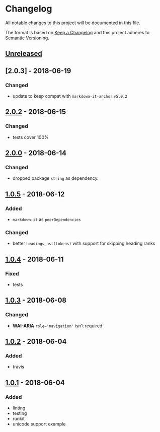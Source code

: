 # Changelog
All notable changes to this project will be documented in this file.

The format is based on [Keep a Changelog](http://keepachangelog.com/en/1.0.0/)
and this project adheres to [Semantic Versioning](http://semver.org/spec/v2.0.0.html).

## [Unreleased]

## [2.0.3] - 2018-06-19
### Changed
- update to keep compat with `markdown-it-anchor` `v5.0.2`

## [2.0.2] - 2018-06-15
### Changed
- tests cover 100%

## [2.0.0] - 2018-06-14
### Changed
- dropped package `string` as dependency.

## [1.0.5] - 2018-06-12
### Added
- `markdown-it` as `peerDependencies`

### Changed
- better `headings_ast(tokens)` with support for skipping heading ranks

## [1.0.4] - 2018-06-11
### Fixed
- tests

## [1.0.3] - 2018-06-08
### Changed
- **WAI-ARIA** `role='navigation'` isn't required

## [1.0.2] - 2018-06-04
### Added
- travis

## [1.0.1] - 2018-06-04
### Added
- linting 
- testing
- runkit
- unicode support example

[Unreleased]: https://github.com/nagaozen/markdown-it-toc-done-right/compare/v2.0.2...HEAD
[2.0.2]: https://github.com/nagaozen/markdown-it-toc-done-right/compare/v2.0.0...v2.0.2
[2.0.0]: https://github.com/nagaozen/markdown-it-toc-done-right/compare/v1.0.5...v2.0.0
[1.0.5]: https://github.com/nagaozen/markdown-it-toc-done-right/compare/v1.0.4...v1.0.5
[1.0.4]: https://github.com/nagaozen/markdown-it-toc-done-right/compare/v1.0.3...v1.0.4
[1.0.3]: https://github.com/nagaozen/markdown-it-toc-done-right/compare/v1.0.2...v1.0.3
[1.0.2]: https://github.com/nagaozen/markdown-it-toc-done-right/compare/v1.0.1...v1.0.2
[1.0.1]: https://github.com/nagaozen/markdown-it-toc-done-right/compare/v1.0.0...v1.0.1
